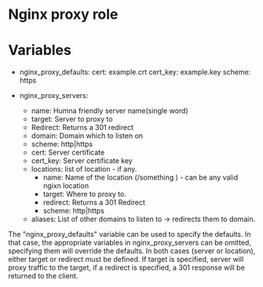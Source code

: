 # Nginx proxy role

# Variables

-  nginx_proxy_defaults:
    cert: example.crt
    cert_key: example.key
    scheme: https

-  nginx_proxy_servers:
    - name: Humna friendly server name(single word)
    - target: Server to proxy to
    - Redirect: Returns a 301 redirect
    - domain: Domain which to listen on
    - scheme: http|https
    - cert: Server certificate
    - cert_key: Server certificate key
    - locations: list of location - if any.
      - name: Name of the location (/something ) - can be any valid ngixn location
      - target: Where to proxy to.
      - redirect: Returns a 301 Redirect
      - scheme: http|https
    - aliases: List of other domains to listen to -> redirects them to domain.


The "nginx_proxy_defaults" variable can be used to specify the defaults.
In that case, the appropriate variables in nginx_proxy_servers can be omitted,
specifying them will override the defaults.
In both cases (server or location), either target or redirect must be defined.
If target is specified, server will proxy traffic to the target, if a redirect
is specified, a 301 response will be returned to the client.
